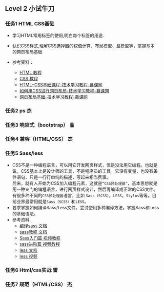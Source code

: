 ## Level 2  小试牛刀
### 任务1  HTML CSS基础
- 学习HTML常用标签的使用,明白每个标签的用途.
- 认识CSS样式,理解CSS选择器的权值计算、布局模型、盒模型等，掌握基本的网页布局基础
- 参考资料：
	- [HTML 教程][1]
	- [CSS 教程][2]
	- [HTML+CSS基础课程-技术学习教程-慕课网][3]
	- [如何用CSS进行网页布局-技术学习教程-慕课网][4]
	- [网页布局基础-技术学习教程-慕课网][5]

	[1]:http://www.w3school.com.cn/html/index.asp
	[2]:http://www.w3school.com.cn/css/index.asp
	[3]:http://www.imooc.com/learn/9
	[4]:http://www.imooc.com/learn/57
	[5]:http://www.imooc.com/learn/95
### 任务2  ps		杰
### 任务3  响应式（bootstrap）	晶
### 任务4  兼容（HTML/CSS）	杰
### 任务5  Sass/less 
- CSS不是一种编程语言，可以用它开发网页样式，但是没法用它编程。也就是说，CSS基本上是设计师的工具，不是程序员的工具。它没有变量，也没有条件语句，只是一行行单纯的描述，写起来相当费事。  
后来，就有人开始为CSS加入编程元素，这就是`“CSS预处理器”`，基本思想就是用一种专门的编程语言，进行网页样式设计，然后再编译成正常的CSS文件。  
有很多种不同的`CSS预处理器`语言，比如 `Sass（SCSS）`，`LESS`，`Stylus`等等，目前业界最常用就是`Sass（SCSS）`和`LESS`。
- 要求掌握如何编译Sass/Less文件，尝试使用多种编译方法，掌握Sass和Less的基础语法。
- 参考资料
	- [编译sass 文档](http://www.sass.hk/input-sass.html)
	- [sass教程 文档](http://www.sass.hk/sass-course.html)
	- [Sass入门篇 视频教程](http://www.imooc.com/learn/311)
	- [sass进阶篇 视频教程](http://www.imooc.com/view/436)
	- [less 文档](http://www.bootcss.com/p/lesscss/)
	- [less 视频](http://www.imooc.com/learn/102)

### 任务6  Html/css实战		雷
### 任务7  规范（HTML/CSS）	杰